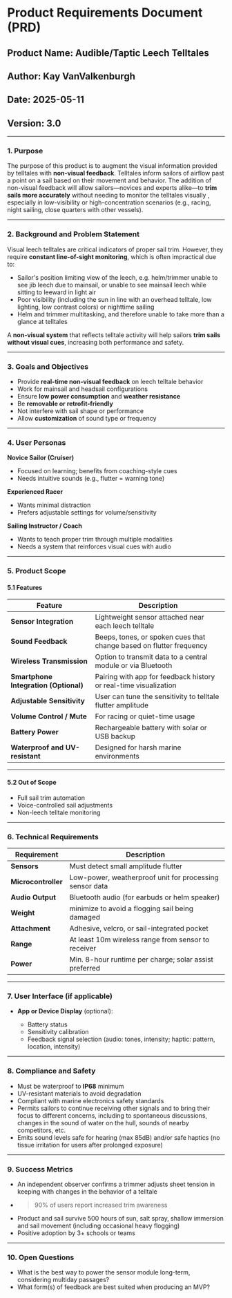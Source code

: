 # **Product Requirements Document (PRD)**

## **Product Name**: Audible/Taptic Leech Telltales

## **Author**: Kay VanValkenburgh

## **Date**: 2025-05-11

## **Version**: 3.0

---

### **1. Purpose**

The purpose of this product is to augment the visual information provided by telltales with **non-visual feedback**. Telltales inform sailors of airflow past a point on a sail based on their movement and behavior. The addition of non-visual feedback will allow sailors—novices and experts alike—to **trim sails more accurately** without needing to monitor the telltales visually , especially in low-visibility or high-concentration scenarios (e.g., racing, night sailing, close quarters with other vessels).

---

### **2. Background and Problem Statement**

Visual leech telltales are critical indicators of proper sail trim. However, they require **constant line-of-sight monitoring**, which is often impractical due to:

* Sailor's position limiting view of the leech, e.g. helm/trimmer unable to see jib leech due to mainsail, or unable to see mainsail leech while sitting to leeward in light air
* Poor visibility (including the sun in line with an overhead telltale, low lighting, low contrast colors) or nighttime sailing
* Helm and trimmer multitasking, and therefore unable to take more than a glance at telltales

A **non-visual system** that reflects telltale activity will help sailors **trim sails without visual cues**, increasing both performance and safety.

---

### **3. Goals and Objectives**

* Provide **real-time non-visual feedback** on leech telltale behavior
* Work for mainsail and headsail configurations
* Ensure **low power consumption** and **weather resistance**
* Be **removable or retrofit-friendly**
* Not interfere with sail shape or performance
* Allow **customization** of sound type or frequency

---

### **4. User Personas**

**Novice Sailor (Cruiser)**

* Focused on learning; benefits from coaching-style cues
* Needs intuitive sounds (e.g., flutter = warning tone)

**Experienced Racer**

* Wants minimal distraction
* Prefers adjustable settings for volume/sensitivity

**Sailing Instructor / Coach**

* Wants to teach proper trim through multiple modalities
* Needs a system that reinforces visual cues with audio

---

### **5. Product Scope**

#### **5.1 Features**

| Feature                               | Description                                                         |
| ------------------------------------- | ------------------------------------------------------------------- |
| **Sensor Integration**                | Lightweight sensor attached near each leech telltale                |
| **Sound Feedback**                    | Beeps, tones, or spoken cues that change based on flutter frequency |
| **Wireless Transmission**             | Option to transmit data to a central module or via Bluetooth        |
| **Smartphone Integration (Optional)** | Pairing with app for feedback history or real-time visualization    |
| **Adjustable Sensitivity**            | User can tune the sensitivity to telltale flutter amplitude         |
| **Volume Control / Mute**             | For racing or quiet-time usage                                      |
| **Battery Power**                     | Rechargeable battery with solar or USB backup                       |
| **Waterproof and UV-resistant**       | Designed for harsh marine environments                              |

---

#### **5.2 Out of Scope**

* Full sail trim automation
* Voice-controlled sail adjustments
* Non-leech telltale monitoring

---

### **6. Technical Requirements**

| Requirement         | Description                                                                 |
| ------------------- | --------------------------------------------------------------------------- |
| **Sensors**         | Must detect small amplitude flutter
| **Microcontroller** | Low-power, weatherproof unit for processing sensor data
| **Audio Output**    | Bluetooth audio (for earbuds or helm speaker)
| **Weight**          | minimize to avoid a flogging sail being damaged
| **Attachment**      | Adhesive, velcro, or sail-integrated pocket                                 |
| **Range**           | At least 10m wireless range from sensor to receiver                         |
| **Power**           | Min. 8-hour runtime per charge; solar assist preferred                      |

---

### **7. User Interface (if applicable)**

* **App or Device Display** (optional):

  * Battery status
  * Sensitivity calibration
  * Feedback signal selection (audio: tones, intensity; haptic: pattern, location, intensity)

---

### **8. Compliance and Safety**

* Must be waterproof to **IP68** minimum
* UV-resistant materials to avoid degradation
* Compliant with marine electronics safety standards
* Permits sailors to continue receiving other signals and to bring their focus to different concerns, including to spontaneous discussions, changes in the sound of water on the hull, sounds of nearby competitors, etc.
* Emits sound levels safe for hearing (max 85dB) and/or safe haptics (no tissue irritation for users after prolonged exposure)

---

### **9. Success Metrics**

* An independent observer confirms a trimmer adjusts sheet tension in keeping with changes in the behavior of a telltale
* > 90% of users report increased trim awareness
* Product and sail survive 500 hours of sun, salt spray, shallow immersion and sail movement (including occasional heavy flogging)
* Positive adoption by 3+ schools or teams

---

### **10. Open Questions**

* What is the best way to power the sensor module long-term, considering multiday passages?
* What form(s) of feedback are best suited when producing an MVP?

